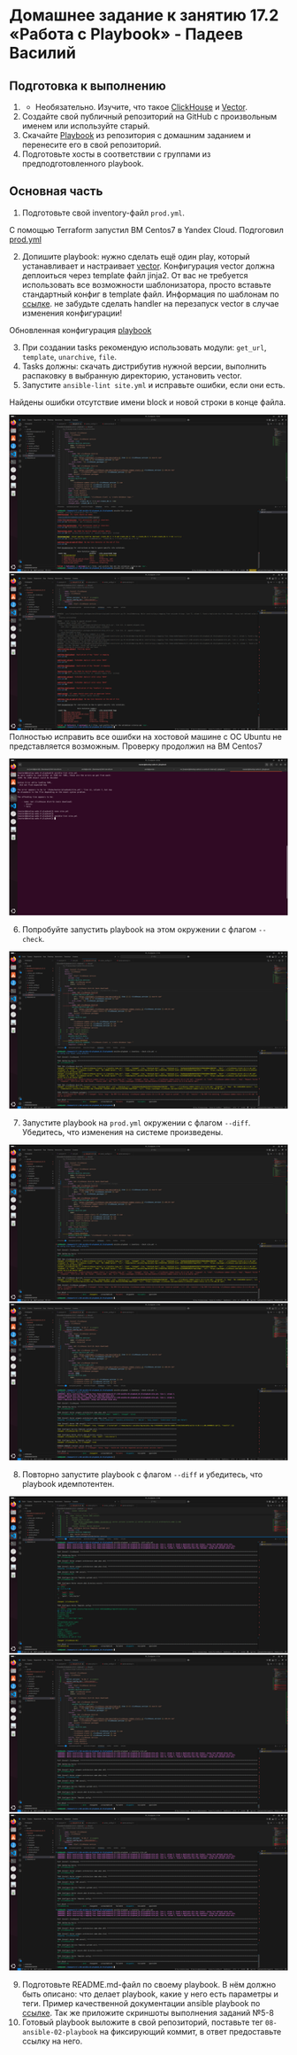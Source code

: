# Домашнее задание к занятию 17.2 «Работа с Playbook» - Падеев Василий


## Подготовка к выполнению

1. * Необязательно. Изучите, что такое [ClickHouse](https://www.youtube.com/watch?v=fjTNS2zkeBs) и [Vector](https://www.youtube.com/watch?v=CgEhyffisLY).  
2. Создайте свой публичный репозиторий на GitHub с произвольным именем или используйте старый.  
3. Скачайте [Playbook](./playbook/) из репозитория с домашним заданием и перенесите его в свой репозиторий.  
4. Подготовьте хосты в соответствии с группами из предподготовленного playbook.  

## Основная часть

1. Подготовьте свой inventory-файл `prod.yml`.  

С помощью Terraform запустил ВМ Centos7 в Yandex Cloud. Подгоговил [prod.yml](https://github.com/Vasiliy-Ser/working_with_playbook_17.2/blob/61140f9685f084bcdaa34c3ec3995fbbe7df72bf/playbook/inventory/prod.yml)   

2. Допишите playbook: нужно сделать ещё один play, который устанавливает и настраивает [vector](https://vector.dev). Конфигурация vector должна деплоиться через template файл jinja2. От вас не требуется использовать все возможности шаблонизатора, просто вставьте стандартный конфиг в template файл. Информация по шаблонам по [ссылке](https://www.dmosk.ru/instruktions.php?object=ansible-nginx-install). не забудьте сделать handler на перезапуск vector в случае изменения конфигурации!  

Обновленная конфигурация [playbook](https://github.com/Vasiliy-Ser/working_with_playbook_17.2/blob/61140f9685f084bcdaa34c3ec3995fbbe7df72bf/playbook/site.yml)  

3. При создании tasks рекомендую использовать модули: `get_url`, `template`, `unarchive`, `file`.  
4. Tasks должны: скачать дистрибутив нужной версии, выполнить распаковку в выбранную директорию, установить vector.  
5. Запустите `ansible-lint site.yml` и исправьте ошибки, если они есть.  

Найдены ошибки отсутствие имени block и новой строки в конце файла.  

![answer1](https://github.com/Vasiliy-Ser/working_with_playbook_17.2/blob/61140f9685f084bcdaa34c3ec3995fbbe7df72bf/png/2.png)  
![answer1](https://github.com/Vasiliy-Ser/working_with_playbook_17.2/blob/61140f9685f084bcdaa34c3ec3995fbbe7df72bf/png/3.2.png)  
Полностью исправить все ошибки на хостовой машине с ОС Ubuntu не представляется возможным. Проверку продолжил на ВМ Centos7  

![answer1](https://github.com/Vasiliy-Ser/working_with_playbook_17.2/blob/61140f9685f084bcdaa34c3ec3995fbbe7df72bf/png/3.png)  

6. Попробуйте запустить playbook на этом окружении с флагом `--check`.  

![answer1](https://github.com/Vasiliy-Ser/working_with_playbook_17.2/blob/61140f9685f084bcdaa34c3ec3995fbbe7df72bf/png/4.png)  

7. Запустите playbook на `prod.yml` окружении с флагом `--diff`. Убедитесь, что изменения на системе произведены.  

![answer1](https://github.com/Vasiliy-Ser/working_with_playbook_17.2/blob/61140f9685f084bcdaa34c3ec3995fbbe7df72bf/png/4.png)  
![answer1](https://github.com/Vasiliy-Ser/working_with_playbook_17.2/blob/61140f9685f084bcdaa34c3ec3995fbbe7df72bf/png/5.png)  

8. Повторно запустите playbook с флагом `--diff` и убедитесь, что playbook идемпотентен.  

![answer1](https://github.com/Vasiliy-Ser/working_with_playbook_17.2/blob/61140f9685f084bcdaa34c3ec3995fbbe7df72bf/png/6.png)  
![answer1](https://github.com/Vasiliy-Ser/working_with_playbook_17.2/blob/61140f9685f084bcdaa34c3ec3995fbbe7df72bf/png/7.png)  
![answer1](https://github.com/Vasiliy-Ser/working_with_playbook_17.2/blob/61140f9685f084bcdaa34c3ec3995fbbe7df72bf/png/8.png)  

9. Подготовьте README.md-файл по своему playbook. В нём должно быть описано: что делает playbook, какие у него есть параметры и теги. Пример качественной документации ansible playbook по [ссылке](https://github.com/opensearch-project/ansible-playbook). Так же приложите скриншоты выполнения заданий №5-8  
10. Готовый playbook выложите в свой репозиторий, поставьте тег `08-ansible-02-playbook` на фиксирующий коммит, в ответ предоставьте ссылку на него.  

